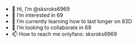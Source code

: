 - 👋 Hi, I’m @sksroks6969
- 👀 I’m interested in 69
- 🌱 I’m currently learning how to last longer on 83D
- 💞️ I’m looking to collaborate in 69
- 📫 How to reach me onlyfans: sksroks6969

<!---
sksroks6969/sksroks6969 is a ✨ special ✨ repository because its `README.md` (this file) appears on your GitHub profile.
You can click the Preview link to take a look at your changes.
--->
